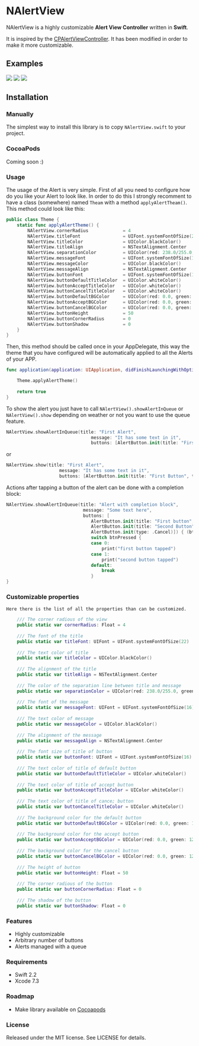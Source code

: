 # NAlertView
NAlertView is a highly customizable **Alert View Controller** written in **Swift**.

It is inspired by the [CPAlertViewController](https://github.com/cp3hnu/CPAlertViewController). It has been modified in order to make it more customizable.

## Examples

![](Screenshots/01.png) ![](Screenshots/02.png) ![](Screenshots/03.png)

## Installation

### Manually

The simplest way to install this library is to copy `NAlertView.swift` to your project.

### CocoaPods

Coming soon :)

### Usage

The usage of the Alert is very simple. First of all you need to configure how do you like your Alert to look like. In order to do this I strongly recomment to have a class (somewhere) named `Theam` with a method `applyAlertTheam()`. This method could look like this:

``` swift
public class Theme {
    static func applyAlertTheme() {
        NAlertView.cornerRadius             = 4
        NAlertView.titleFont                = UIFont.systemFontOfSize(22)
        NAlertView.titleColor               = UIColor.blackColor()
        NAlertView.titleAlign               = NSTextAlignment.Center
        NAlertView.separationColor          = UIColor(red: 238.0/255.0, green: 242.0/255.0, blue: 244.0/255.0, alpha: 1.0)
        NAlertView.messageFont              = UIFont.systemFontOfSize(16)
        NAlertView.messageColor             = UIColor.blackColor()
        NAlertView.messageAlign             = NSTextAlignment.Center
        NAlertView.buttonFont               = UIFont.systemFontOfSize(16)
        NAlertView.buttonDefaultTitleColor  = UIColor.whiteColor()
        NAlertView.buttonAcceptTitleColor   = UIColor.whiteColor()
        NAlertView.buttonCancelTitleColor   = UIColor.whiteColor()
        NAlertView.buttonDefaultBGColor     = UIColor(red: 0.0, green: 122.0/255.0, blue: 1.0, alpha: 1.0)
        NAlertView.buttonAcceptBGColor      = UIColor(red: 0.0, green: 122.0/255.0, blue: 1.0, alpha: 1.0)
        NAlertView.buttonCancelBGColor      = UIColor(red: 0.0, green: 122.0/255.0, blue: 1.0, alpha: 1.0)
        NAlertView.buttonHeight             = 50
        NAlertView.buttonCornerRadius       = 0
        NAlertView.buttonShadow             = 0
    }
}
```
Then, this method should be called once in your AppDelegate, this way the theme that you have configured will be automatically applied to all the Alerts of your APP.

``` swift
func application(application: UIApplication, didFinishLaunchingWithOptions launchOptions: [NSObject: AnyObject]?) -> Bool {

    Theme.applyAlertTheme()
    
    return true
}
````

To show the alert you just have to call `NAlertView().showAlertInQueue` or `NAlertView().show` depending on weather or not you want to use the queue feature.

``` swift
NAlertView.showAlertInQueue(title: "First Alert",
                                message: "It has some text in it",
                                buttons: [AlertButton.init(title: "First Button", type: .Default)])
```
or
``` swift
NAlertView.show(title: "First Alert",
                    message: "It has some text in it",
                    buttons: [AlertButton.init(title: "First Button", type: .Default)])
```

Actions after tapping a button of the alert can be done with a completion block:

``` swift
NAlertView.showAlertInQueue(title: "Alert with completion block",
                             message: "Some text here",
                             buttons: [
                             	AlertButton.init(title: "First button", type: .Default),
                                AlertButton.init(title: "Second Button", type: .Default),
                                AlertButton.init(type: .Cancel)]) { (btnPressed) in
                                switch btnPressed {
                                case 0:
                                    print("first button tapped")
                                case 1:
                                    print("second button tapped")
                                default:
                                    break
                                }
}
```

### Customizable properties
	Here there is the list of all the properties than can be customized.

``` swift
	/// The corner radious of the view
    public static var cornerRadius: Float = 4
    
    /// The font of the title
    public static var titleFont: UIFont = UIFont.systemFontOfSize(22)
    
    /// The text color of title
    public static var titleColor = UIColor.blackColor()
    
    /// The alignment of the title
    public static var titleAlign = NSTextAlignment.Center
    
    /// The color of the separation line between title and message
    public static var separationColor = UIColor(red: 238.0/255.0, green: 242.0/255.0, blue: 244.0/255.0, alpha: 1.0)
    
    /// The font of the message
    public static var messageFont: UIFont = UIFont.systemFontOfSize(16)
    
    /// The text color of message
    public static var messageColor = UIColor.blackColor()
    
    /// The alignment of the message
    public static var messageAlign = NSTextAlignment.Center
    
    /// The font size of title of button
    public static var buttonFont: UIFont = UIFont.systemFontOfSize(16)
    
    /// The text color of title of default button
    public static var buttonDefaultTitleColor = UIColor.whiteColor()
    
    /// The text color of title of accept button
    public static var buttonAcceptTitleColor = UIColor.whiteColor()
    
    /// The text color of title of cance; button
    public static var buttonCancelTitleColor = UIColor.whiteColor()
    
    /// The background color for the default button
    public static var buttonDefaultBGColor = UIColor(red: 0.0, green: 122.0/255.0, blue: 1.0, alpha: 1.0)
    
    /// The background color for the accept button
    public static var buttonAcceptBGColor = UIColor(red: 0.0, green: 122.0/255.0, blue: 1.0, alpha: 1.0)
    
    /// The background color for the cancel button
    public static var buttonCancelBGColor = UIColor(red: 0.0, green: 122.0/255.0, blue: 1.0, alpha: 1.0)
    
    /// The height of button
    public static var buttonHeight: Float = 50
    
    /// The corner radious of the button
    public static var buttonCornerRadius: Float = 0
    
    /// The shadow of the button
    public static var buttonShadow: Float = 0
```

### Features

* Highly customizable
* Arbitrary number of buttons
* Alerts managed with a queue

### Requirements

* Swift 2.2
* Xcode 7.3

### Roadmap

* Make library available on [Cocoapods](Documentation/CocoaPods.md)

### License

Released under the MIT license. See LICENSE for details.
